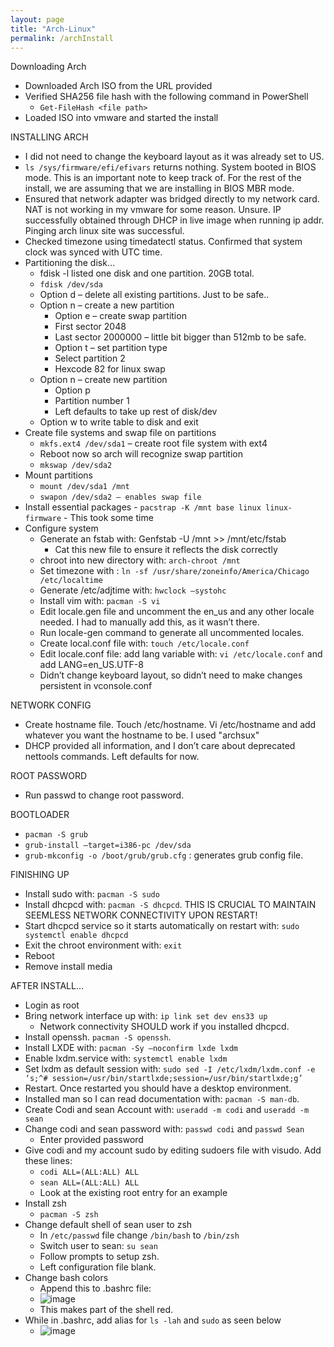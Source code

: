 ```yaml
---
layout: page
title: "Arch-Linux"
permalink: /archInstall
---
```

Downloading Arch
-	Downloaded Arch ISO from the URL provided
-	Verified SHA256 file hash with the following command in PowerShell
    -   `Get-FileHash <file path>`
-	Loaded ISO into vmware and started the install

INSTALLING ARCH
-	I did not need to change the keyboard layout as it was already set to US.
-	`ls /sys/firmware/efi/efivars` returns nothing. System booted in BIOS mode. This is an important note to keep track of. For the rest of the install, we are assuming     that we are installing in BIOS MBR mode.
-	Ensured that network adapter was bridged directly to my network card. NAT is not working in my vmware for some reason. Unsure. IP successfully obtained through         DHCP in live image when running ip addr. Pinging arch linux site was successful. 
-	Checked timezone using timedatectl status. Confirmed that system clock was synced with UTC time.
-	Partitioning the disk…
    -	fdisk -l listed one disk and one partition. 20GB total.
    -	`fdisk /dev/sda`
    -   Option d – delete all existing partitions. Just to be safe..
    -	Option n – create a new partition
        -	Option e – create swap partition
        -	First sector 2048
        -   Last sector 2000000 – little bit bigger than 512mb to be safe.
        -	Option t – set partition type
        -	Select partition 2 
        -	Hexcode 82 for linux swap
    -	Option n – create new partition
        -	Option p
        -	Partition number 1
        -	Left defaults to take up rest of disk/dev
    -	Option w to write table to disk and exit
-	Create file systems and swap file on partitions
    -	`mkfs.ext4 /dev/sda1` – create root file system with ext4
    -	Reboot now so arch will recognize swap partition
    -	`mkswap /dev/sda2`
-	Mount partitions
    -	`mount /dev/sda1 /mnt`
    -	`swapon /dev/sda2 – enables swap file`
-	Install essential packages
        -	`pacstrap -K /mnt base linux linux-firmware`
            -	This took some time
-   Configure system
    -	Generate an fstab with: Genfstab -U /mnt >> /mnt/etc/fstab 
        -	Cat this new file to ensure it reflects the disk correctly
    -	chroot into new directory with: `arch-chroot /mnt`
    -	Set timezone with : `ln -sf /usr/share/zoneinfo/America/Chicago /etc/localtime`
    -	Generate /etc/adjtime with: `hwclock –systohc`
    -	Install vim with: `pacman -S vi`
    -	Edit locale.gen file and uncomment the en_us and any other locale needed. I had to manually add this, as it wasn’t there.
    -	Run locale-gen command to generate all uncommented locales.
    -	Create local.conf file with: `touch /etc/locale.conf`
    -	Edit locale.conf file: add lang variable with: `vi /etc/locale.conf` and add LANG=en_US.UTF-8
    -	Didn’t change keyboard layout, so didn’t need to make changes persistent in vconsole.conf

NETWORK CONFIG
-	Create hostname file. Touch /etc/hostname. Vi /etc/hostname and add whatever you want the hostname to be. I used "archsux"
-	DHCP provided all information, and I don’t care about deprecated nettools commands. Left defaults for now.

ROOT PASSWORD
-	Run passwd to change root password.

BOOTLOADER
-	`pacman -S grub`
-	`grub-install –target=i386-pc /dev/sda`
-	`grub-mkconfig -o /boot/grub/grub.cfg` : generates grub config file.

FINISHING UP
-	Install sudo with: `pacman -S sudo`
-	Install dhcpcd with: `pacman -S dhcpcd`. THIS IS CRUCIAL TO MAINTAIN SEEMLESS NETWORK CONNECTIVITY UPON RESTART!
-	Start dhcpcd service so it starts automatically on restart with: `sudo systemctl enable dhcpcd`
-	Exit the chroot environment with: `exit`
-	Reboot 
-	Remove install media

AFTER INSTALL…
-	Login as root
-	Bring network interface up with: `ip link set dev ens33 up`
    - Network connectivity SHOULD work if you installed dhcpcd. 
-	Install openssh. `pacman -S openssh`.
-	Install LXDE with: `pacman -Sy –noconfirm lxde lxdm`
-	Enable lxdm.service with: `systemctl enable lxdm`
-	Set lxdm as default session with: `sudo sed -I /etc/lxdm/lxdm.conf -e ‘s;^# session=/usr/bin/startlxde;session=/usr/bin/startlxde;g’`
-	Restart. Once restarted you should have a desktop environment.
-	Installed man so I can read documentation with: `pacman -S man-db`.
-	Create Codi and sean Account with: `useradd -m codi` and `useradd -m sean`
-	Change codi and sean password with: `passwd codi` and `passwd Sean`
    -	Enter provided password 
-	Give codi and my account sudo by editing sudoers file with visudo. Add these lines: 
    -	`codi ALL=(ALL:ALL) ALL`
    -	`sean ALL=(ALL:ALL) ALL`
    -	Look at the existing root entry for an example
-	Install zsh
    -	`pacman -S zsh`
-	Change default shell of sean user to zsh
    -	In `/etc/passwd` file change `/bin/bash` to `/bin/zsh`
    -	Switch user to sean: `su sean`
    -	Follow prompts to setup zsh.
    -	Left configuration file blank.
-	Change bash colors
    -	Append this to .bashrc file:
    -	 ![image](https://user-images.githubusercontent.com/70538441/197404784-90945a73-7417-40ec-84cf-68acb685b8f4.png)
    -	This makes part of the shell red.
-	While in .bashrc, add alias for `ls -lah` and `sudo` as seen below
    -	 ![image](https://user-images.githubusercontent.com/70538441/197404805-b9cd84b0-e24b-4276-a2ff-bb217f74ddcb.png)

